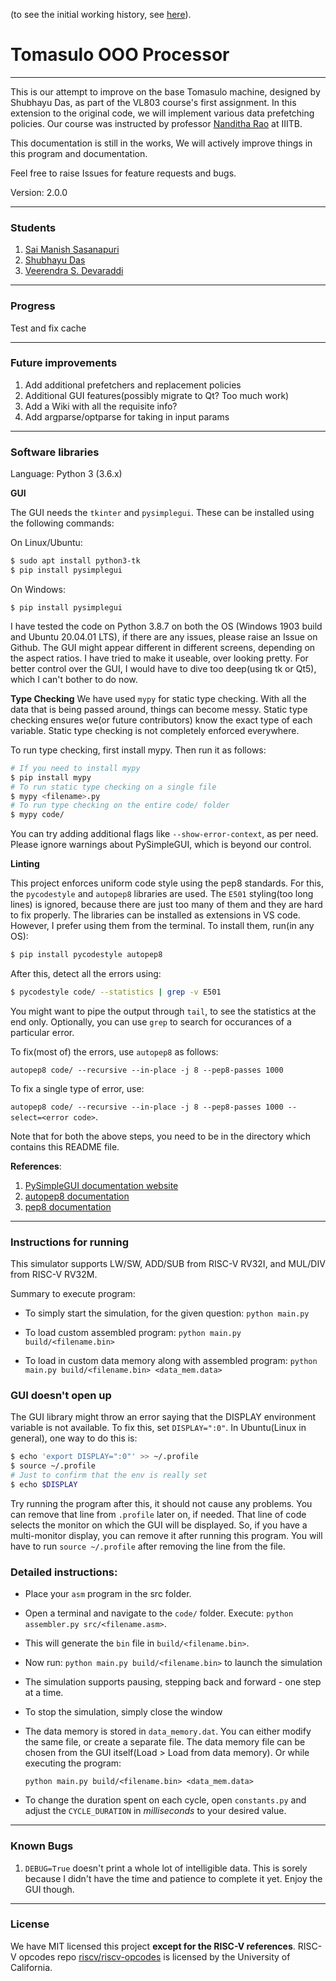 (to see the initial working history, see [here](https://github.com/Shubhayu-Das/VL803-projects)).

# Tomasulo OOO Processor
-------------------------

This is our attempt to improve on the base Tomasulo machine, designed by Shubhayu Das, as part of the VL803 course's first assignment. In this extension to the original code, we will implement various data prefetching policies. Our course was instructed by professor [Nanditha Rao](https://in.linkedin.com/in/nanditha-rao-b5608928) at IIITB.

This documentation is still in the works, We will actively improve things in this program and documentation. 

Feel free to raise Issues for feature requests and bugs.

Version: 2.0.0

-------------------
### Students
1. [Sai Manish Sasanapuri](https://github.com/Sai-Manish/)
2. [Shubhayu Das](https://github.com/Shubhayu-Das/)
3. [Veerendra S. Devaraddi](https://github.com/vsdevaraddi)

-----------------------------

### Progress
Test and fix cache

-----------------------------

### Future improvements
1. Add additional prefetchers and replacement policies
2. Additional GUI features(possibly migrate to Qt? Too much work)
3. Add a Wiki with all the requisite info?
4. Add argparse/optparse for taking in input params

------------------------------

### Software libraries

Language: Python 3 (3.6.x)

**GUI**

The GUI needs the ```tkinter``` and ```pysimplegui```. These can be installed using the following commands:

On Linux/Ubuntu:
```bash
$ sudo apt install python3-tk
$ pip install pysimplegui
```

On Windows:
```
$ pip install pysimplegui
```

I have tested the code on Python 3.8.7 on both the OS (Windows 1903 build and Ubuntu 20.04.01 LTS), if there are any issues, please raise an Issue on Github. The GUI might appear different in different screens, depending on the aspect ratios. I have tried to make it useable, over looking pretty. For better control over the GUI, I would have to dive too deep(using tk or Qt5), which I can't bother to do now.

**Type Checking**
We have used ```mypy``` for static type checking. With all the data that is being passed around, things can become messy. Static type checking ensures we(or future contributors) know the exact type of each variable. Static type checking is not completely enforced everywhere.

To run type checking, first install mypy. Then run it as follows:
```bash
# If you need to install mypy
$ pip install mypy
# To run static type checking on a single file
$ mypy <filename>.py
# To run type checking on the entire code/ folder
$ mypy code/
```
You can try adding additional flags like ```--show-error-context```, as per need. Please ignore warnings about PySimpleGUI, which is beyond our control.

**Linting**

This project enforces uniform code style using the pep8 standards. For this, the ```pycodestyle``` and ```autopep8``` libraries are used. The ```E501``` styling(too long lines) is ignored, because there are just too many of them and they are hard to fix properly. The libraries can be installed as extensions in VS code. However, I prefer using them from the terminal. To install them, run(in any OS):

```bash
$ pip install pycodestyle autopep8
```

After this, detect all the errors using:

```bash
$ pycodestyle code/ --statistics | grep -v E501
```
You might want to pipe the output through ```tail```, to see the statistics at the end only. Optionally, you can use ```grep``` to search for occurances of a particular error.

To fix(most of) the errors, use ```autopep8``` as follows:

```autopep8 code/ --recursive --in-place -j 8 --pep8-passes 1000```


To fix a single type of error, use:

```autopep8 code/ --recursive --in-place -j 8 --pep8-passes 1000 --select=<error code>```.

Note that for both the above steps, you need to be in the directory which contains this README file.


**References**:
1. [PySimpleGUI documentation website](https://pysimplegui.readthedocs.io/en/latest/)
2. [autopep8 documentation](https://pypi.org/project/autopep8/#usage)
3. [pep8 documentation](https://www.python.org/dev/peps/pep-0008/)

--------------------

### Instructions for running

This simulator supports LW/SW, ADD/SUB from RISC-V RV32I, and MUL/DIV from RISC-V RV32M. 

Summary to execute program:
- To simply start the simulation, for the given question: ```python main.py```

- To load custom assembled program: ```python main.py build/<filename.bin>```

- To load in custom data memory along with assembled program: ```python main.py build/<filename.bin> <data_mem.data>```

### GUI doesn't open up

The GUI library might throw an error saying that the DISPLAY environment variable is not available. To fix this, set ```DISPLAY=":0"```. In Ubuntu(Linux in general), one way to do this is:
```bash
$ echo 'export DISPLAY=":0"' >> ~/.profile
$ source ~/.profile
# Just to confirm that the env is really set
$ echo $DISPLAY
```

Try running the program after this, it should not cause any problems. You can remove that line from ```.profile``` later on, if needed. That line of code selects the monitor on which the GUI will be displayed. So, if you have a multi-monitor display, you can remove it after running this program. You will have to run ```source ~/.profile``` after removing the line from the file.

### Detailed instructions:
- Place your ```asm``` program in the src folder.
- Open a terminal and navigate to the ```code/``` folder. Execute: ```python assembler.py src/<filename.asm>```.
- This will generate the ```bin``` file in ```build/<filename.bin>```.
- Now run: ```python main.py build/<filename.bin>``` to launch the simulation
- The simulation supports pausing, stepping back and forward - one step at a time.
- To stop the simulation, simply close the window
- The data memory is stored in ```data_memory.dat```. You can either modify the same file, or create a separate file.
  The data memory file can be chosen from the GUI itself(Load > Load from data memory). Or while executing the program:

  ```python main.py build/<filename.bin> <data_mem.data>```

- To change the duration spent on each cycle, open ```constants.py``` and adjust the ```CYCLE_DURATION``` in *milliseconds* to your desired value.

-----

### Known Bugs

1. ```DEBUG=True``` doesn't print a whole lot of intelligible data. This is sorely because I didn't have the time and patience to complete it yet. Enjoy the GUI though.

--------------

### License

We have MIT licensed this project **except for the RISC-V references**. RISC-V opcodes repo [riscv/riscv-opcodes](https://github.com/riscv/riscv-opcodes) is licensed by the University of California.
